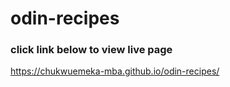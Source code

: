 # odin-recipes

### click link below to view live page 

https://chukwuemeka-mba.github.io/odin-recipes/
